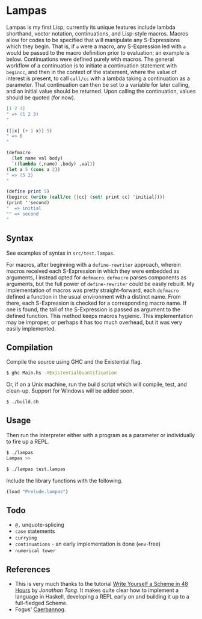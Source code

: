 Lampas
======
Lampas is my first Lisp; currently its unique features include lambda shorthand, vector notation, continuations, and Lisp-style macros. Macros allow for codes to be specified that will manipulate any S-Expressions which they begin. That is, if `a` were a macro, any S-Expression led with `a` would be passed to the macro definition prior to evaluation; an example is below. Continuations were defined purely with macros. The general workflow of a continuation is to initiate a continuation statement with `begincc`, and then in the context of the statement, where the value of interest is present, to call `call/cc` with a lambda taking a continuation as a parameter. That continuation can then be set to a variable for later calling, and an initial value should be returned. Upon calling the continuation, values should be quoted (for now).

```scheme
[1 2 3]
" => (1 2 3)
"

({|x| (+ 1 x)} 5)
" => 6
"

(defmacro 
  (let name val body) 
  `((lambda (,name) ,body) ,val))
(let a 5 (cons a 2))
" => (5 2)
"

(define print 5)    
(begincc (write (call/cc {|cc| (set! print cc) 'initial})))
(print ''second)
"  => initial
"" => second
"
```

Syntax
------
See examples of syntax in `src/test.lampas`. 

For macros, after beginning with a `define-rewriter` approach, wherein macros received each S-Expression in which they were embedded as arguments, I instead opted for `defmacro`. `defmacro` parses components as arguments, but the full power of `define-rewriter` could be easily rebuilt. My implementation of macros was pretty straight-forward, each `defmacro` defined a function in the usual environment with a distinct name. From there, each S-Expression is checked for a corresponding macro name. If one is found, the tail of the S-Expression is passed as argument to the defined function. This method keeps macros hygienic. This implementation may be improper, or perhaps it has too much overhead, but it was very easily implemented.

Compilation
-----------
Compile the source using GHC and the Existential flag.

```sh
$ ghc Main.hs -XExistentialQuantification
```

Or, if on a Unix machine, run the build script which will compile, test, and clean-up. Support for Windows will be added soon.

```sh
$ ./build.sh
```

Usage
-----
Then run the interpreter either with a program as a parameter or individually to fire up a REPL.

```sh
$ ./lampas
Lampas >>
```

```sh
$ ./lampas test.lampas
```

Include the library functions with the following.

```sh
(load "Prelude.lampas")
```

Todo
-----
- `@,` unquote-splicing
- `case` statements
- `currying`
- `continuations` - an early implementation is done (`env`-free)
- `numerical tower`

References
----------
- This is very much thanks to the tutorial [Write Yourself a Scheme in 48 Hours](http://en.wikibooks.org/wiki/Write_Yourself_a_Scheme_in_48_Hours) by *Jonathan Tang*. It makes quite clear how to implement a language in Haskell, developing a REPL early on and building it up to a full-fledged Scheme.
- Fogus' [Caerbannog](https://github.com/fogus/caerbannog).